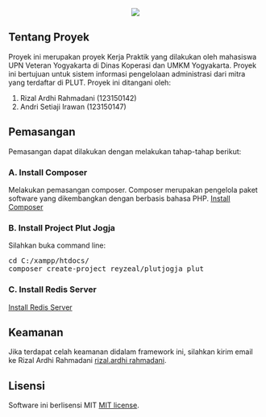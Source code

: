 <p align="center"><img src="https://laravel.com/assets/img/components/logo-laravel.svg"></p>

## Tentang Proyek
Proyek ini merupakan proyek Kerja Praktik yang dilakukan oleh mahasiswa UPN Veteran Yogyakarta di Dinas Koperasi dan UMKM Yogyakarta. Proyek ini bertujuan untuk sistem informasi pengelolaan administrasi dari mitra yang terdaftar di PLUT. Proyek ini ditangani oleh:
<ol>
  <li>Rizal Ardhi Rahmadani (123150142)</li>
  <li>Andri Setiaji Irawan (123150147)</li>
</ol>

## Pemasangan
Pemasangan dapat dilakukan dengan melakukan tahap-tahap berikut:
### A. Install Composer
Melakukan pemasangan composer. Composer merupakan pengelola paket software yang dikembangkan dengan berbasis bahasa PHP.
[Install Composer](https://getcomposer.org/)

### B. Install Project Plut Jogja
Silahkan buka command line:
<pre>
cd C:/xampp/htdocs/
composer create-project reyzeal/plutjogja plut
</pre>

### C. Install Redis Server
[Install Redis Server](https://github.com/rgl/redis/downloads)

## Keamanan

Jika terdapat celah keamanan didalam framework ini, silahkan kirim email ke Rizal Ardhi Rahmadani [rizal.ardhi rahmadani](mailto:rizal.ardhi.rahmadani@gmail.com).

## Lisensi

Software ini berlisensi MIT [MIT license](http://opensource.org/licenses/MIT).
